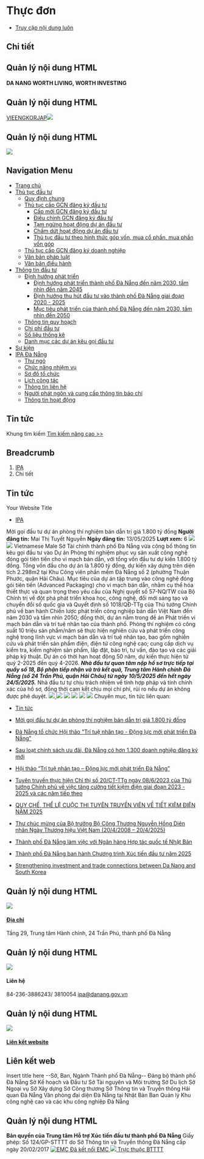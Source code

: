 # Thực đơn
  * [Truy cập nội dung luôn](https://investdanang.gov.vn/vi/web/guest/chi-tiet-tin-tuc?dinhdanh=1416009&cat=17002#main-content)


## Chi tiết
## Quản lý nội dung HTML
#### DA NANG WORTH LIVING, WORTH INVESTING
## Quản lý nội dung HTML
[VIE](https://investdanang.gov.vn/vi/web/guest)[ENG](https://investdanang.gov.vn/en/web/english)[KOR](https://investdanang.gov.vn/en/web/korean/home)[JAP](https://investdanang.gov.vn/en/web/japanese/homejp)[![](https://investdanang.gov.vn/documents/20121/38106/login.png/dd2e228a-909e-aea6-e308-bda7c3869c80?t=1651800288932)](https://investdanang.gov.vn/c/portal/login)
## Quản lý nội dung HTML
[![](https://investdanang.gov.vn/documents/20121/38106/logotext.png/4238ddca-7d17-0d28-338d-bb2defd1d3cb?t=1650871546496)](https://investdanang.gov.vn/web/guest/trang-chu)
## Navigation Menu
  * [ Trang chủ  ](https://investdanang.gov.vn/vi/web/guest/trang-chu)
  * [ Thủ tục đầu tư  ](https://investdanang.gov.vn/vi/web/guest/thu-tuc-dau-tu)
    * [Quy định chung](https://investdanang.gov.vn/vi/web/guest/quy-dinh-chung)
    * [Thủ tục cấp GCN đăng ký đầu tư](https://investdanang.gov.vn/vi/web/guest/thu-tuc-cap-gcn-dang-ky-dau-tu)
      * [Cấp mới GCN đăng ký đầu tư](https://investdanang.gov.vn/vi/web/guest/cap-moi-gcn-dang-ky-dau-tu)
      * [Điều chỉnh GCN đăng ký đầu tư](https://investdanang.gov.vn/vi/web/guest/dieu-chinh-gcn-dang-ky-dau-tu)
      * [Tạm ngừng hoạt động dự án đầu tư](https://investdanang.gov.vn/vi/web/guest/tam-ngung-hoat-dong-du-an-dau-tu)
      * [Chấm dứt hoạt động dự án đầu tư](https://investdanang.gov.vn/vi/web/guest/cham-dut-hoat-dong-du-an-dau-tu)
      * [Thủ tục đầu tư theo hình thức góp vốn, mua cổ phần, mua phần vốn góp](https://investdanang.gov.vn/vi/web/guest/thu-tuc-dau-tu-theo-hinh-thuc-hop-von-mua-co-phan-mua-phan-gop-von)
    * [Thủ tục cấp GCN đăng ký doanh nghiệp](https://investdanang.gov.vn/vi/web/guest/thu-tuc-cap-gcn-dang-ky-doanh-nghiep)
    * [Văn bản pháp luật](https://investdanang.gov.vn/vi/web/guest/van-ban-phap-luat-2023)
    * [Văn bản điều hành](https://investdanang.gov.vn/vi/web/guest/van-ban-dieu-hanh)
  * [ Thông tin đầu tư  ](https://investdanang.gov.vn/vi/web/guest/thong-tin-dau-tu)
    * [Định hướng phát triển](https://investdanang.gov.vn/vi/web/guest/dinh-huong-phat-trien)
      * [Định hướng phát triển thành phố Đà Nẵng đến năm 2030, tầm nhìn đến năm 2045](https://investdanang.gov.vn/vi/web/guest/dinh-huong-nam-2030-2045)
      * [Định hướng thu hút đầu tư vào thành phố Đà Nẵng giai đoạn 2020 - 2025](https://investdanang.gov.vn/vi/web/guest/dinh-huong-thu-hut-nam-2020-2025)
      * [Mục tiêu phát triển của thành phố Đà Nẵng đến năm 2030, tầm nhìn đến 2050](https://investdanang.gov.vn/vi/web/guest/muc-tieu-phat-trien-tp-2030-2050)
    * [Thông tin quy hoạch](https://investdanang.gov.vn/vi/web/guest/thong-tin-quy-hoach)
    * [Chi phí đầu tư](https://investdanang.gov.vn/vi/web/guest/chi-ph%C3%AD-%C4%91%E1%BA%A7u-t%C6%B0)
    * [Số liệu thống kê](https://investdanang.gov.vn/vi/web/guest/so-lieu-thong-ke)
    * [Danh mục các dự án kêu gọi đầu tư](https://investdanang.gov.vn/vi/web/guest/danh-muc-cac-du-an-keu-goi-dau-tu)
  * [ Sự kiện  ](https://investdanang.gov.vn/vi/web/guest/su-kien)
  * [ IPA Đà Nẵng  ](https://investdanang.gov.vn/vi/web/guest/ipa-da-nang)
    * [Thư ngỏ](https://investdanang.gov.vn/vi/web/guest/thu-ngo)
    * [Chức năng nhiệm vụ](https://investdanang.gov.vn/vi/web/guest/chuc-nang-nhiem-vu)
    * [Sơ đồ tổ chức](https://investdanang.gov.vn/vi/web/guest/so-do-to-chuc)
    * [Lịch công tác](https://investdanang.gov.vn/vi/web/guest/lich-cong-tac)
    * [Thông tin liên hệ](https://investdanang.gov.vn/vi/web/guest/thong-tin-lien-he)
    * [Người phát ngôn và cung cấp thông tin báo chí](https://investdanang.gov.vn/vi/web/guest/nguoi-phat-ngon-bao-chi)
    * [Thông tin hoạt động](https://investdanang.gov.vn/vi/web/guest/chi-tiet-tin-tuc?danhmuc=861401)


## Tin tức
Khung tìm kiếm [](javascript:void\(0\) "Tìm kiếm nâng cao") [Tìm kiếm nâng cao >>](https://investdanang.gov.vn/vi/web/guest/ket-qua)
## Breadcrumb
  1. [ IPA ](https://investdanang.gov.vn/vi/web/guest "IPA")
  2. Chi tiết


## Tin tức
Your Website Title
  * [IPA](https://investdanang.gov.vn/web/guest)


Mời gọi đầu tư dự án phòng thí nghiệm bán dẫn trị giá 1.800 tỷ đồng
**Người đăng tin:** Mai Thị Tuyết Nguyễn  **Ngày đăng tin:** 13/05/2025 **Lượt xem:** 6
![](https://investdanang.gov.vn/o/vn.dnict.tintuc/images/icon_active/icon_loa.png) ![](https://investdanang.gov.vn/o/vn.dnict.tintuc/images/icon_active/icon_tatloa.png) Vietnamese Male
Sở Tài chính thành phố Đà Nẵng vừa công bố thông tin kêu gọi đầu tư vào Dự án Phòng thí nghiệm phục vụ sản xuất công nghệ đóng gói tiên tiến cho vi mạch bán dẫn, với tổng vốn đầu tư dự kiến 1.800 tỷ đồng.
Tổng vốn đầu cho dự án là 1.800 tỷ đồng, dự kiến xây dựng trên diện tích 2.298m2 tại Khu Công viên phần mềm Đà Nẵng số 2 (phường Thuận Phước, quận Hải Châu).
Mục tiêu của dự án tập trung vào công nghệ đóng gói tiên tiến (Advanced Packaging) cho vi mạch bán dẫn, nhằm cụ thể hóa thiết thực và quan trọng theo yêu cầu của Nghị quyết số 57-NQ/TW của Bộ Chính trị về đột phá phát triển khoa học, công nghệ, đổi mới sáng tạo và chuyển đổi số quốc gia và Quyết định số 1018/QĐ-TTg của Thủ tướng Chính phủ về ban hành Chiến lược phát triển công nghiệp bán dẫn Việt Nam đến năm 2030 và tầm nhìn 2050; đồng thời, dự án nằm trong đề án Phát triển vi mạch bán dẫn và trí tuệ nhân tạo của thành phố.
Phòng thí nghiệm có công suất 10 triệu sản phẩm/năm sẽ thực hiện nghiên cứu và phát triển công nghệ trong lĩnh vực vi mạch bán dẫn và trí tuệ nhân tạo, bao gồm nghiên cứu và phát triển sản phẩm điện, điện tử công nghệ cao; cung cấp dịch vụ kiểm tra, kiểm nghiệm sản phẩm, lắp đặt, bảo trì, tư vấn, đào tạo và các giải pháp kỹ thuật.
Dự án có thời hạn hoạt động 50 năm, dự kiến thực hiện từ quý 2-2025 đến quý 4-2026.
_**Nhà đầu tư quan tâm nộp hồ sơ trực tiếp tại quầy số 18, Bộ phận tiếp nhận và trả kết quả, Trung tâm Hành chính Đà Nẵng (số 24 Trần Phú, quận Hải Châu) từ ngày 10/5/2025 đến hết ngày 24/5/2025.**_ Nhà đầu tư tự chịu trách nhiệm về tính hợp pháp và tính chính xác của hồ sơ, đồng thời cam kết chịu mọi chi phí, rủi ro nếu dự án không được phê duyệt.
[ ![](https://investdanang.gov.vn/o/vn.dnict.tintuc/images/icon_active/print.png) ](javascript:void\(0\)) [![](https://investdanang.gov.vn/o/vn.dnict.tintuc/images/icon_active/pdficon.png)](https://investdanang.gov.vn/vi/web/guest/chi-tiet-tin-tuc?p_p_id=vn_dnict_tintuc_TinTucGuestPortlet_INSTANCE_vizy&p_p_lifecycle=2&p_p_state=normal&p_p_mode=view&p_p_cacheability=cacheLevelPage&_vn_dnict_tintuc_TinTucGuestPortlet_INSTANCE_vizy_exportPDF=true&_vn_dnict_tintuc_TinTucGuestPortlet_INSTANCE_vizy_articleId=1416009&_vn_dnict_tintuc_TinTucGuestPortlet_INSTANCE_vizy_dinhdanh=1416009&_vn_dnict_tintuc_TinTucGuestPortlet_INSTANCE_vizy_cat=17002) [![](https://investdanang.gov.vn/o/vn.dnict.tintuc/images/icon_active/FontTSmall.png)](https://investdanang.gov.vn/vi/web/guest/chi-tiet-tin-tuc?dinhdanh=1416009&cat=17002 "Thu nhỏ") [![](https://investdanang.gov.vn/o/vn.dnict.tintuc/images/icon_active/FontTLage.png)](https://investdanang.gov.vn/vi/web/guest/chi-tiet-tin-tuc?dinhdanh=1416009&cat=17002 "Mặc định") [![](https://investdanang.gov.vn/o/vn.dnict.tintuc/images/icon_active/FontTLage.png)](https://investdanang.gov.vn/vi/web/guest/chi-tiet-tin-tuc?dinhdanh=1416009&cat=17002 "Phóng to") [![](https://investdanang.gov.vn/o/vn.dnict.tintuc/images/icon_active/backicon.png)](javascript:history.back\(-1\))
Chuyên mục, tin tức liên quan:
  * [Tin tức](https://investdanang.gov.vn/vi/web/guest/chi-tiet-tin-tuc?danhmuc=17002)


  * [Mời gọi đầu tư dự án phòng thí nghiệm bán dẫn trị giá 1.800 tỷ đồng](https://investdanang.gov.vn/vi/web/guest/chi-tiet-tin-tuc?dinhdanh=1416009&cat=17002)
  * [Đà Nẵng tổ chức Hội thảo "Trí tuệ nhân tạo - Động lực mới phát triển Đà Nẵng"](https://investdanang.gov.vn/vi/web/guest/chi-tiet-tin-tuc?dinhdanh=1416007&cat=17002)
  * [Sau loạt chính sách ưu đãi, Đà Nẵng có hơn 1.300 doanh nghiệp đăng ký mới](https://investdanang.gov.vn/vi/web/guest/chi-tiet-tin-tuc?dinhdanh=1416001&cat=17002)
  * [Hội thảo “Trí tuệ nhân tạo – Động lực mới phát triển Đà Nẵng”](https://investdanang.gov.vn/vi/web/guest/chi-tiet-tin-tuc?dinhdanh=1415905&cat=17002)
  * [Tuyên truyền thực hiện Chỉ thị số 20/CT-TTg ngày 08/6/2023 của Thủ tướng Chính phủ về việc tăng cường tiết kiệm điện giai đoạn 2023 - 2025 và các năm tiếp theo](https://investdanang.gov.vn/vi/web/guest/chi-tiet-tin-tuc?dinhdanh=1415904&cat=17002)
  * [QUY CHẾ, THỂ LỆ CUỘC THI TUYÊN TRUYỀN VIÊN VỀ TIẾT KIỆM ĐIỆN NĂM 2025](https://investdanang.gov.vn/vi/web/guest/chi-tiet-tin-tuc?dinhdanh=1415903&cat=17002)
  * [Thư chúc mừng của Bộ trưởng Bộ Công Thương Nguyễn Hồng Diên nhân Ngày Thương hiệu Việt Nam (20/4/2008 – 20/4/2025)](https://investdanang.gov.vn/vi/web/guest/chi-tiet-tin-tuc?dinhdanh=1415838&cat=17002)
  * [Thành phố Đà Nẵng làm việc với Ngân hàng Hợp tác quốc tế Nhật Bản](https://investdanang.gov.vn/vi/web/guest/chi-tiet-tin-tuc?dinhdanh=1415836&cat=17002)
  * [Thành phố Đà Nẵng ban hành Chương trình Xúc tiến đầu tư năm 2025](https://investdanang.gov.vn/vi/web/guest/chi-tiet-tin-tuc?dinhdanh=1415833&cat=17002)
  * [Strengthening investment and trade connections between Da Nang and South Korea](https://investdanang.gov.vn/vi/web/guest/chi-tiet-tin-tuc?dinhdanh=1415832&cat=17002)


## Quản lý nội dung HTML
[![](https://investdanang.gov.vn/documents/20121/38106/lh1-1.png/142983c1-f9aa-2d53-9ad8-6c6ff6c7fcc5?t=1651021376055)](https://investdanang.gov.vn/web/guest/dia-chi)
#### [Địa chỉ](https://investdanang.gov.vn/web/guest/dia-chi)
Tầng 29, Trung tâm Hành chính,
24 Trần Phú, thành phố Đà Nẵng
## Quản lý nội dung HTML
![](https://investdanang.gov.vn/documents/20121/38106/lh2.png/c7a98f84-5b14-15e8-e0d2-84a0e2722390?t=1650875415594)
#### Liên hệ
84-236-3886243/ 3810054
ipa@danang.gov.vn
## Quản lý nội dung HTML
[![](https://investdanang.gov.vn/documents/20121/38106/lh3.png/5b3803cb-825d-87b4-5b29-4109417c5ef0?t=1650875675471)](https://investdanang.gov.vn/web/guest/lien-ket-website)
#### [Liên kết website](https://investdanang.gov.vn/web/guest/lien-ket-website)
## Liên kết web
Insert title here
--Sở, Ban, Ngành Thành phố Đà Nẵng-- Đảng bộ thành phố Đà Nẵng Sở Kế hoạch và Đầu tư Sở Tài nguyên và Môi trường Sở Du lịch Sở Ngoại vụ Sở Xây dựng Sở Công thương Sở Thông tin và Truyền thông Hải quan Đà Nẵng Văn phòng đại diện Đà Nẵng tại Nhật Bản Ban Quản lý Khu công nghệ cao và các khu công nghiệp Đà Nẵng
## Quản lý nội dung HTML
**Bản quyền của Trung tâm Hỗ trợ Xúc tiến đầu tư thành phố Đà Nẵng**
Giấy phép: Số 124/GP-STTTT do Sở Thông tin và Truyền thông Đà Nẵng cấp ngày 20/02/2017
[](javascript:void\(0\))
[](javascript:;)[](javascript:;)
[ ![EMC](https://investdanang.gov.vn/vi/web/guest/chi-tiet-tin-tuc?dinhdanh=1416009&cat=17002) Đã kết nối EMC ](javascript:void\(0\) "TRUNG TÂM GIÁM SÁT QUỐC GIA VỀ CHÍNH PHỦ SỐ") [ ![](https://investdanang.gov.vn/vi/web/guest/chi-tiet-tin-tuc?dinhdanh=1416009&cat=17002) Trực thuộc BTTTT ](https://mic.gov.vn/ "BỘ THÔNG TIN VÀ TRUYỀN THÔNG")
